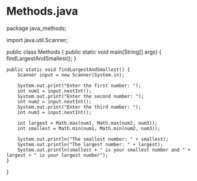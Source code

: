 # Methods.java
package java_methods;

import java.util.Scanner;

public class Methods {
    public static void main(String[] args) {
        findLargestAndSmallest();
    }

    public static void findLargestAndSmallest() {
        Scanner input = new Scanner(System.in);

        System.out.print("Enter the first number: ");
        int num1 = input.nextInt();
        System.out.print("Enter the second number: ");
        int num2 = input.nextInt();
        System.out.print("Enter the third number: ");
        int num3 = input.nextInt();

        int largest = Math.max(num1, Math.max(num2, num3));
        int smallest = Math.min(num1, Math.min(num2, num3));

        System.out.println("The smallest number: " + smallest);
        System.out.println("The largest number: " + largest);
        System.out.println(smallest + " is your smallest number and " + largest + " is your largest number");
    }
}
